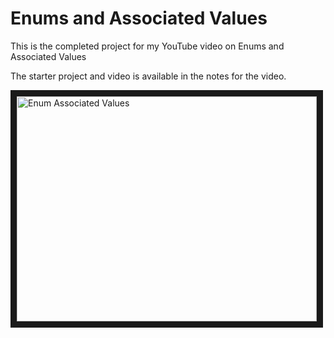 # Enums and Associated Values	

This is the completed project for my YouTube video on Enums and Associated Values

The starter project and video is available in the notes for the video.

<a href="http://www.youtube.com/watch?feature=player_embedded&v=iUSQWcwx64M
" target="_blank"><img src="http://img.youtube.com/vi/iUSQWcwx64M/0.jpg" 
alt="Enum Associated Values" width="480" height="360" border="10" /></a>

